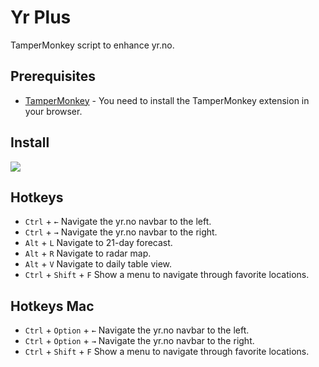 # Yr Plus
TamperMonkey script to enhance yr.no.

## Prerequisites
- [TamperMonkey](https://www.tampermonkey.net/) - You need to install the TamperMonkey extension in your browser.
## Install
[![](https://img.shields.io/badge/yr.user.js-Latest-green.svg)](https://raw.githubusercontent.com/turbosnute/yr-plus/main/yr.user.js)

## Hotkeys
- `Ctrl` + `←` Navigate the yr.no navbar to the left.
- `Ctrl` + `→` Navigate the yr.no navbar to the right.
- `Alt` + `L` Navigate to 21-day forecast.
- `Alt` + `R` Navigate to radar map.
- `Alt` + `V` Navigate to daily table view.
- `Ctrl` + `Shift` + `F` Show a menu to navigate through favorite locations.

## Hotkeys Mac
- `Ctrl` + `Option` + `←` Navigate the yr.no navbar to the left.
- `Ctrl` + `Option` + `→` Navigate the yr.no navbar to the right.
- `Ctrl` + `Shift` + `F` Show a menu to navigate through favorite locations.



